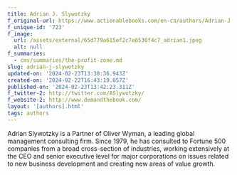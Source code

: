 ```yaml
---
title: Adrian J. Slywotzky
f_original-url: https://www.actionablebooks.com/en-ca/authors/Adrian-J.-Slywotzky/
f_unique-id: '723'
f_image:
  url: /assets/external/65d779a615ef2c7e6530f4c7_adrian1.jpeg
  alt: null
f_summaries:
  - cms/summaries/the-profit-zone.md
slug: adrian-j-slywotzky
updated-on: '2024-02-23T13:30:36.943Z'
created-on: '2024-02-22T16:43:19.057Z'
published-on: '2024-02-23T13:42:23.311Z'
f_twitter-2: http://twitter.com/ASlywotzky/
f_website-2: http://www.demandthebook.com/
layout: '[authors].html'
tags: authors
---
```


Adrian Slywotzky is a Partner of Oliver Wyman, a leading global management consulting firm. Since 1979, he has consulted to Fortune 500 companies from a broad cross-section of industries, working extensively at the CEO and senior executive level for major corporations on issues related to new business development and creating new areas of value growth.
